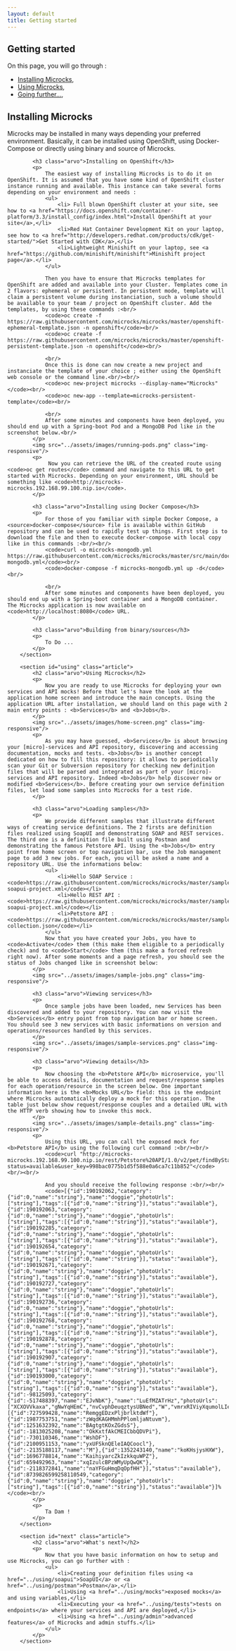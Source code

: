 ```yaml
---
layout: default
title: Getting started
---
```


<div class="content">
	<div class="jumbotron clearfix">
		<div class="container">
       <h2 class="page-title arvo">Getting started</h2>
    </div>
	</div>
  <div class="container">
		On this page, you will go through :
		<ul>
			<li><a href="#installation">Installing Microcks</a>,</li>
			<li><a href="#using">Using Microcks</a>,</li>
			<li><a href="#next">Going further...</a>,</li>
		</ul>
		<section id="installation" class="article">
			<h2 class="arvo">Installing Microcks</h2>
			<p>
				Microcks may be installed in many ways depending your preferred environment. Basically, it can be installed using OpenShift, using Docker-Compose or directly using binary and source of Microcks.
			</p>

			<h3 class="arvo">Installing on OpenShift</h3>
			<p>
				The easiest way of installing Microcks is to do it on OpenShift. It is assumed that you have some kind of OpenShift cluster instance running and available. This instance can take several forms depending on your environment and needs :
				<ul>
					<li> Full blown OpenShift cluster at your site, see how to <a href="https://docs.openshift.com/container-platform/3.3/install_config/index.html">Install OpenShift at your site</a>,</li>
					<li>Red Hat Container Development Kit on your laptop, see how to <a href="http://developers.redhat.com/products/cdk/get-started/">Get Started with CDK</a>,</li>
					<li>Lightweight Minishift on your laptop, see <a href="https://github.com/minishift/minishift">Minishift project page</a>.</li>
				</ul>

				Then you have to ensure that Microcks templates for OpenShift are added and available into your Cluster. Templates come in 2 flavors: ephemeral or persistent. In persistent mode, template will claim a persistent volume during instanciation, such a volume should be available to your team / project on OpenShift cluster. Add the templates, by using these commands :<br/>
				<code>oc create -f https://raw.githubusercontent.com/microcks/microcks/master/openshift-ephemeral-template.json -n openshift</code><br/>
				<code>oc create -f https://raw.githubusercontent.com/microcks/microcks/master/openshift-persistent-template.json -n openshift</code><br/>

				<br/>
				Once this is done can now create a new project and instanciate the template of your choice ; either using the OpenShift web console or the command line.<br/><br/>
				<code>oc new-project microcks --display-name="Microcks"</code><br/>
				<code>oc new-app --template=microcks-persistent-template</code><br/>

				<br/>
				After some minutes and components have been deployed, you should end up with a Spring-boot Pod and a MongoDB Pod like in the screenshot below.<br/>
			</p>
			<img src="../assets/images/running-pods.png" class="img-responsive"/>
			<p>
				 Now you can retrieve the URL of the created route using <code>oc get routes</code> command and navigate to this URL to get started with Microcks. Depending on your environment, URL should be something like <code>http://microcks-microcks.192.168.99.100.nip.io</code>.
			</p>

			<h3 class="arvo">Installing using Docker Compose</h3>
			<p>
				For those of you familiar with simple Docker Compose, a <source>docker-compose</source> file is available within GitHub repository and can be used to rapidly test up things. First step is to download the file and then to execute docker-compose with local copy like in this commands :<br/><br/>
				<code>curl -o microcks-mongodb.yml https://raw.githubusercontent.com/microcks/microcks/master/src/main/docker/microcks-mongodb.yml</code><br/>
				<code>docker-compose -f microcks-mongodb.yml up -d</code><br/>

				<br/>
				After some minutes and components have been deployed, you should end up with a Spring-boot container and a MongoDB container. The Microcks application is now available on <code>http://localhost:8080</code> URL.
			</p>

			<h3 class="arvo">Building from binary/sources</h3>
			<p>
				To Do ...
			</p>
		</section>

		<section id="using" class="article">
			<h2 class="arvo">Using Microcks</h2>
			<p>
				Now you are ready to use Microcks for deploying your own services and API mocks! Before that let's have the look at the application home screen and introduce the main concepts. Using the application URL after installation, we should land on this page with 2 main entry points : <b>Services</b> and <b>Jobs</b>.
			</p>
			<img src="../assets/images/home-screen.png" class="img-responsive"/>
			<p>
				As you may have guessed, <b>Services</b> is about browsing your [micro]-services and API repository, discovering and accessing documentation, mocks and tests. <b>Jobs</b> is another concept dedicated on how to fill this repository: it allows to periodically scan your Git or Subversion repository for checking new definition files that will be parsed and integrated as part of your [micro]-services and API repository. Indeed <b>Jobs</b> help discover new or modified <b>Services</b>. Before creating your own service definition files, let load some samples into Microcks for a test ride.
			</p>

			<h3 class="arvo">Loading samples</h3>
			<p>
				We provide different samples that illustrate different ways of creating service definitions. The 2 firsts are definition files realized using SoapUI and demonstrating SOAP and REST services. The third one is a definition file built using Postman and demonstrating the famous Petstore API. Using the <b>Jobs</b> entry point from home screen or top navigation bar, use the Job management page to add 3 new jobs. For each, you will be asked a name and a repository URL. Use the informations below:
				<ul>
					<li>Hello SOAP Service : <code>https://raw.githubusercontent.com/microcks/microcks/master/samples/HelloService-soapui-project.xml</code></li>
					<li>Hello REST API : <code>https://raw.githubusercontent.com/microcks/microcks/master/samples/HelloAPI-soapui-project.xml</code></li>
					<li>Petstore API : <code>https://raw.githubusercontent.com/microcks/microcks/master/samples/PetstoreAPI-collection.json</code></li>
				</ul>
				Now that you have created your Jobs, you have to <code>Activate</code> them (this make them eligible to a periodically check) and to <code>Start</code> them (this make a forced refresh right now). After some moments and a page refresh, you should see the status of Jobs changed like in screenshot below:
			</p>
			<img src="../assets/images/sample-jobs.png" class="img-responsive"/>

			<h3 class="arvo">Viewing services</h3>
			<p>
				Once sample jobs have been loaded, new Services has been discovered and added to your repository. You can now visit the <b>Services</b> entry point from top navigation bar or home screen. You should see 3 new services with basic informations on version and operations/resources handled by this services.
			</p>
			<img src="../assets/images/sample-services.png" class="img-responsive"/>

			<h3 class="arvo">Viewing details</h3>
			<p>
				Now choosing the <b>Petstore API</b> microservice, you'll be able to access details, documentation and request/response samples for each operation/resource in the screen below. One important information here is the <b>Mocks URL</b> field: this is the endpoint where Microcks automatically deploy a mock for this operation. The table just below show request/response couples and a detailed URL with the HTTP verb showing how to invoke this mock.
			</p>
			<img src="../assets/images/sample-details.png" class="img-responsive"/>
			<p>
				Using this URL, you can call the exposed mock for <b>Petstore API</b> using the following curl command :<br/><br/>
				<code>curl "http://microcks-microcks.192.168.99.100.nip.io/rest/Petstore%20API/1.0/v2/pet/findByStatus?status=available&user_key=998bac0775b1d5f588e0a6ca7c11b852"</code><br/><br/>

				And you should receive the following response :<br/><br/>
				<code>[{"id":190192062,"category":{"id":0,"name":"string"},"name":"doggie","photoUrls":["string"],"tags":[{"id":0,"name":"string"}],"status":"available"},{"id":190192063,"category":{"id":0,"name":"string"},"name":"doggie","photoUrls":["string"],"tags":[{"id":0,"name":"string"}],"status":"available"},{"id":190192285,"category":{"id":0,"name":"string"},"name":"doggie","photoUrls":["string"],"tags":[{"id":0,"name":"string"}],"status":"available"},{"id":190192654,"category":{"id":0,"name":"string"},"name":"doggie","photoUrls":["string"],"tags":[{"id":0,"name":"string"}],"status":"available"},{"id":190192671,"category":{"id":0,"name":"string"},"name":"doggie","photoUrls":["string"],"tags":[{"id":0,"name":"string"}],"status":"available"},{"id":190192727,"category":{"id":0,"name":"string"},"name":"doggie","photoUrls":["string"],"tags":[{"id":0,"name":"string"}],"status":"available"},{"id":190192736,"category":{"id":0,"name":"string"},"name":"doggie","photoUrls":["string"],"tags":[{"id":0,"name":"string"}],"status":"available"},{"id":190192768,"category":{"id":0,"name":"string"},"name":"doggie","photoUrls":["string"],"tags":[{"id":0,"name":"string"}],"status":"available"},{"id":190192878,"category":{"id":0,"name":"string"},"name":"doggie","photoUrls":["string"],"tags":[{"id":0,"name":"string"}],"status":"available"},{"id":190192907,"category":{"id":0,"name":"string"},"name":"doggie","photoUrls":["string"],"tags":[{"id":0,"name":"string"}],"status":"available"},{"id":190193000,"category":{"id":0,"name":"string"},"name":"doggie","photoUrls":["string"],"tags":[{"id":0,"name":"string"}],"status":"available"},{"id":-98125093,"category":{"id":-517488397,"name":"EJvNbK"},"name":"LuEfMZATrHz","photoUrls":["XCXOVVkaxa","gNwYqHEmC","nvCvphDeuqztysUBNed","W","vmrxRIViyXqumolLIeoB","JRqHVxk","tCUGbegVHoXajm","UiHppQn"],"tags":[{"id":727599428,"name":"RemggEDzxPljbrlktdWf"},{"id":1987753751,"name":"zWqdKAGHMmhPPlomljaNtuvm"},{"id":1251632392,"name":"BAgtgtKOxZGdsS"},{"id":-1813025208,"name":"OkKxtfAkCMEICbbQDVPi"},{"id":-730110346,"name":"WshDF"},{"id":2100951153,"name":"yxUFSknQEleIAQCoocl"},{"id":-2135188117,"name":"M"},{"id":1352243140,"name":"koKHsjysHXW"},{"id":1696778814,"name":"KaihiyarcZkIzkkquWPZ"},{"id":659492963,"name":"xqIzulcBPzWMyUpQwQK"},{"id":-2118372841,"name":"naYFGuHmqDqOpfHH"}],"status":"available"},{"id":8739826599258110549,"category":{"id":0,"name":"string"},"name":"doggie","photoUrls":["string"],"tags":[{"id":0,"name":"string"}],"status":"available"}]%</code><br/>
			</p>
			<p>
				Ta Dam !
			</p>
		</section>

		<section id="next" class="article">
			<h2 class="arvo">What's next?</h2>
			<p>
				Now that you have basic information on how to setup and use Microcks, you can go further with :
				<ul>
					<li>Creating your definition files using <a href="../using/soapui">SoapUI</a> or <a href="../using/postman">Postman</a>,</li>
					<li>Using <a href="../using/mocks">exposed mocks</a> and using variables,</li>
					<li>Executing your <a href="../using/tests">tests on endpoints</a> where your services and API are deployed,</li>
					<li>Using <a href="../using/admin">advanced features</a> of Microcks and admin stuffs.</li>
				</ul>
			</p>
		</section>
  </div>
</div>
